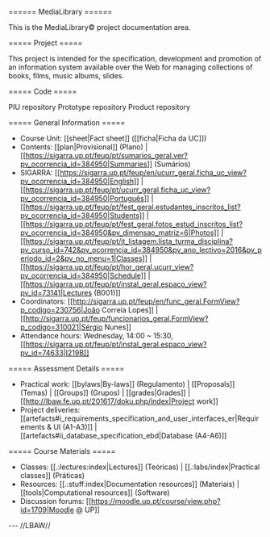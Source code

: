 ====== MediaLibrary ======

This is the MediaLibrary© project documentation area.

===== Project =====

This project is intended for the specification, development and promotion of an information system available over the Web for managing collections of books, films, music albums, slides.

===== Code =====

PIU repository
Prototype repository
Product repository

===== General Information =====

  * Course Unit: [[sheet|Fact sheet]] ([[ficha|Ficha da UC]])
  * Contents: [[plan|Provisional]] (Plano) | [[https://sigarra.up.pt/feup/pt/sumarios_geral.ver?pv_ocorrencia_id=384950|Summaries]] (Sumários)
  * SIGARRA: [[https://sigarra.up.pt/feup/en/ucurr_geral.ficha_uc_view?pv_ocorrencia_id=384950|English]] | [[https://sigarra.up.pt/feup/pt/ucurr_geral.ficha_uc_view?pv_ocorrencia_id=384950|Português]] | [[https://sigarra.up.pt/feup/pt/fest_geral.estudantes_inscritos_list?pv_ocorrencia_id=384950|Students]] | [[https://sigarra.up.pt/feup/pt/fest_geral.fotos_estud_inscritos_list?pv_ocorrencia_id=384950&pv_dimensao_matriz=6|Photos]] | [[https://sigarra.up.pt/feup/pt/it_listagem.lista_turma_disciplina?pv_curso_id=742&pv_ocorrencia_id=384950&pv_ano_lectivo=2016&pv_periodo_id=2&pv_no_menu=1|Classes]] | [[https://sigarra.up.pt/feup/pt/hor_geral.ucurr_view?pv_ocorrencia_id=384950|Schedule]] | [[https://sigarra.up.pt/feup/pt/instal_geral.espaco_view?pv_id=73141|Lectures (B001)]]
  * Coordinators: [[http://sigarra.up.pt/feup/en/func_geral.FormView?p_codigo=230756|João Correia Lopes]] | [[http://sigarra.up.pt/feup/funcionarios_geral.FormView?p_codigo=310021|Sérgio Nunes]]
  * Attendance hours: Wednesday, 14:00 ~ 15:30, [[https://sigarra.up.pt/feup/pt/instal_geral.espaco_view?pv_id=74633|I219B]]

===== Assessment Details =====

  * Practical work: [[bylaws|By-laws]] (Regulamento) | [[Proposals]] (Temas) | [[Groups]] (Grupos) |  [[grades|Grades]] | [[http://lbaw.fe.up.pt/201617/doku.php/index|Project work]]
  * Project deliveries:​ [[artefacts#i_requirements_specification_and_user_interfaces_er|Requirements & UI (A1-A3)]] | [[artefacts#ii_database_specification_ebd|Database (A4-A6)]]

===== Course Materials =====

  * Classes: [[.:lectures:index|Lectures]] (Teóricas) | [[.:labs/index|Practical classes]] (Práticas)
  * Resources: [[.:stuff:index|Documentation resources]] (Materiais) | [[tools|Computational resources]] (Software)
  * Discussion forums: [[https://moodle.up.pt/course/view.php?id=1709|Moodle @ UP]]

--- //LBAW//
